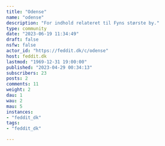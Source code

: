 ```yaml
---
title: "Odense" 
name: "odense"
description: "For indhold relateret til Fyns største by."
type: community
date: "2023-06-19 11:34:49"
draft: false
nsfw: false
actor_id: "https://feddit.dk/c/odense"
host: feddit.dk
lastmod: "1969-12-31 19:00:00"
published: "2023-04-29 00:34:13"
subscribers: 23
posts: 2
comments: 11
weight: 2
dau: 1
wau: 2
mau: 5
instances:
- "feddit_dk"
tags: 
- "feddit_dk"

---
```

